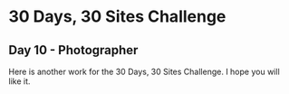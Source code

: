 # 30 Days, 30 Sites Challenge

## Day 10 - Photographer

Here is another work for the 30 Days, 30 Sites Challenge.
I hope you will like it.